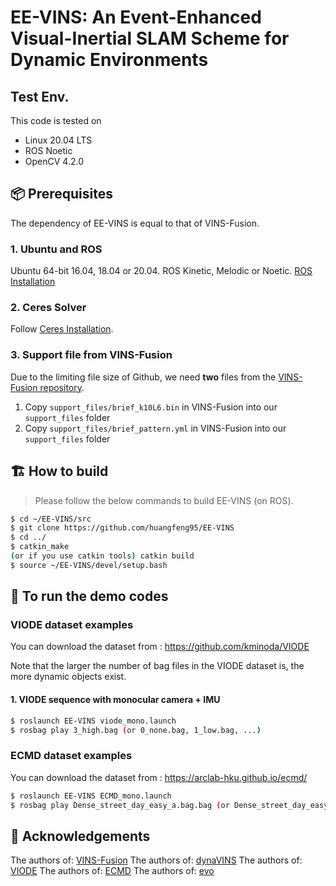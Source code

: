 # EE-VINS: An Event-Enhanced Visual-Inertial SLAM Scheme for Dynamic Environments

## Test Env.

This code is tested on

* Linux 20.04 LTS
* ROS Noetic
* OpenCV 4.2.0

## :package: Prerequisites

The dependency of EE-VINS is equal to that of VINS-Fusion.

### 1. **Ubuntu** and **ROS**
Ubuntu 64-bit 16.04, 18.04 or 20.04.
ROS Kinetic, Melodic or Noetic. [ROS Installation](http://wiki.ros.org/ROS/Installation)


### 2. **Ceres Solver**
Follow [Ceres Installation](http://ceres-solver.org/installation.html).

### 3. **Support file from VINS-Fusion**

Due to the limiting file size of Github, we need **two** files from the [VINS-Fusion repository](https://github.com/HKUST-Aerial-Robotics/VINS-Fusion/tree/master/support_files).

1. Copy `support_files/brief_k10L6.bin` in VINS-Fusion into our `support_files` folder 
2. Copy `support_files/brief_pattern.yml` in VINS-Fusion into our `support_files` folder

## :building_construction: How to build

> Please follow the below commands to build EE-VINS (on ROS).

``` bash
$ cd ~/EE-VINS/src 
$ git clone https://github.com/huangfeng95/EE-VINS
$ cd ../
$ catkin_make  
(or if you use catkin tools) catkin build
$ source ~/EE-VINS/devel/setup.bash
```

## :runner: To run the demo codes

### VIODE dataset examples

You can download the dataset from : https://github.com/kminoda/VIODE

Note that the larger the number of bag files in the VIODE dataset is, the more dynamic objects exist.

#### 1. **VIODE sequence with monocular camera + IMU**

``` bash
$ roslaunch EE-VINS viode_mono.launch
$ rosbag play 3_high.bag (or 0_none.bag, 1_low.bag, ...)
```


### ECMD dataset examples

You can download the dataset from : https://arclab-hku.github.io/ecmd/

``` bash
$ roslaunch EE-VINS ECMD_mono.launch
$ rosbag play Dense_street_day_easy_a.bag.bag (or Dense_street_day_easy_b.bag, ...)
```

## :bookmark: Acknowledgements

The authors of: [VINS-Fusion](https://github.com/HKUST-Aerial-Robotics/VINS-Fusion)
The authors of: [dynaVINS](https://github.com/url-kaist/dynaVINS)
The authors of: [VIODE](https://github.com/kminoda/VIODE)
The authors of: [ECMD](https://arclab-hku.github.io/ecmd/)
The authors of: [evo](https://github.com/MichaelGrupp/evo)
